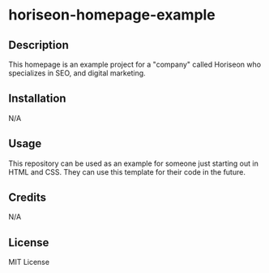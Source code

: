 # horiseon-homepage-example

## Description

This homepage is an example project for a "company" called Horiseon who specializes in SEO, and digital marketing. 

## Installation

N/A

## Usage

This repository can be used as an example for someone just starting out in HTML and CSS. They can use this template for their code in the future.

## Credits

N/A

## License

MIT License
